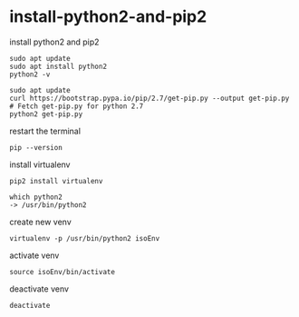 # install-python2-and-pip2
install python2 and pip2

```
sudo apt update
sudo apt install python2
python2 -v
```


```
sudo apt update
curl https://bootstrap.pypa.io/pip/2.7/get-pip.py --output get-pip.py # Fetch get-pip.py for python 2.7 
python2 get-pip.py
```

restart the terminal
```
pip --version
```


install virtualenv
```
pip2 install virtualenv
```

```
which python2
-> /usr/bin/python2
```


create new venv
```
virtualenv -p /usr/bin/python2 isoEnv
```

activate venv
```
source isoEnv/bin/activate
```

deactivate venv
```
deactivate
```
